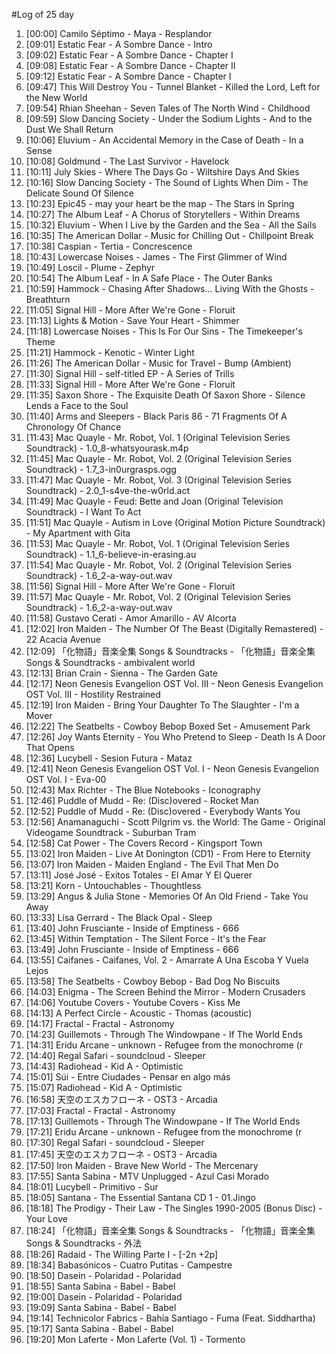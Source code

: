 #Log of 25 day

1. [00:00] Camilo Séptimo - Maya - Resplandor
1. [09:01] Estatic Fear - A Sombre Dance - Intro
1. [09:02] Estatic Fear - A Sombre Dance - Chapter I
1. [09:08] Estatic Fear - A Sombre Dance - Chapter II
1. [09:12] Estatic Fear - A Sombre Dance - Chapter I
1. [09:47] This Will Destroy You - Tunnel Blanket - Killed the Lord, Left for the New World
1. [09:54] Rhian Sheehan - Seven Tales of The North Wind - Childhood
1. [09:59] Slow Dancing Society - Under the Sodium Lights - And to the Dust We Shall Return
1. [10:06] Eluvium - An Accidental Memory in the Case of Death - In a Sense
1. [10:08] Goldmund - The Last Survivor - Havelock
1. [10:11] July Skies - Where The Days Go - Wiltshire Days And Skies
1. [10:16] Slow Dancing Society - The Sound of Lights When Dim - The Delicate Sound Of Silence
1. [10:23] Epic45 - may your heart be the map - The Stars in Spring
1. [10:27] The Album Leaf - A Chorus of Storytellers - Within Dreams
1. [10:32] Eluvium - When I Live by the Garden and the Sea - All the Sails
1. [10:35] The American Dollar - Music for Chilling Out - Chillpoint Break
1. [10:38] Caspian - Tertia - Concrescence
1. [10:43] Lowercase Noises - James - The First Glimmer of Wind
1. [10:49] Loscil - Plume - Zephyr
1. [10:54] The Album Leaf - In A Safe Place - The Outer Banks
1. [10:59] Hammock - Chasing After Shadows... Living With the Ghosts - Breathturn
1. [11:05] Signal Hill - More After We're Gone - Floruit
1. [11:13] Lights & Motion - Save Your Heart - Shimmer
1. [11:18] Lowercase Noises - This Is For Our Sins - The Timekeeper's Theme
1. [11:21] Hammock - Kenotic - Winter Light
1. [11:26] The American Dollar - Music for Travel - Bump (Ambient)
1. [11:30] Signal Hill - self-titled EP - A Series of Trills
1. [11:33] Signal Hill - More After We're Gone - Floruit
1. [11:35] Saxon Shore - The Exquisite Death Of Saxon Shore - Silence Lends a Face to the Soul
1. [11:40] Arms and Sleepers - Black Paris 86 - 71 Fragments Of A Chronology Of Chance
1. [11:43] Mac Quayle - Mr. Robot, Vol. 1 (Original Television Series Soundtrack) - 1.0_8-whatsyourask.m4p
1. [11:45] Mac Quayle - Mr. Robot, Vol. 2 (Original Television Series Soundtrack) - 1.7_3-in0urgrasps.ogg
1. [11:47] Mac Quayle - Mr. Robot, Vol. 3 (Original Television Series Soundtrack) - 2.0_1-s4ve-the-w0rld.act
1. [11:49] Mac Quayle - Feud: Bette and Joan (Original Television Soundtrack) - I Want To Act
1. [11:51] Mac Quayle - Autism in Love (Original Motion Picture Soundtrack) - My Apartment with Gita
1. [11:53] Mac Quayle - Mr. Robot, Vol. 1 (Original Television Series Soundtrack) - 1.1_6-believe-in-erasing.au
1. [11:54] Mac Quayle - Mr. Robot, Vol. 2 (Original Television Series Soundtrack) - 1.6_2-a-way-out.wav
1. [11:56] Signal Hill - More After We're Gone - Floruit
1. [11:57] Mac Quayle - Mr. Robot, Vol. 2 (Original Television Series Soundtrack) - 1.6_2-a-way-out.wav
1. [11:58] Gustavo Cerati - Amor Amarillo - AV Alcorta
1. [12:02] Iron Maiden - The Number Of The Beast (Digitally Remastered) - 22 Acacia Avenue
1. [12:09] 「化物語」音楽全集 Songs & Soundtracks - 「化物語」音楽全集 Songs & Soundtracks - ambivalent world
1. [12:13] Brian Crain - Sienna - The Garden Gate
1. [12:17] Neon Genesis Evangelion OST Vol. III - Neon Genesis Evangelion OST Vol. III - Hostility Restrained
1. [12:19] Iron Maiden - Bring Your Daughter To The Slaughter - I'm a Mover
1. [12:22] The Seatbelts - Cowboy Bebop Boxed Set - Amusement Park
1. [12:26] Joy Wants Eternity - You Who Pretend to Sleep - Death Is A Door That Opens
1. [12:36] Lucybell - Sesion Futura - Mataz
1. [12:41] Neon Genesis Evangelion OST Vol. I - Neon Genesis Evangelion OST Vol. I - Eva-00
1. [12:43] Max Richter - The Blue Notebooks - Iconography
1. [12:46] Puddle of Mudd - Re: (Disc)overed - Rocket Man
1. [12:52] Puddle of Mudd - Re: (Disc)overed - Everybody Wants You
1. [12:56] Anamanaguchi - Scott Pilgrim vs. the World: The Game - Original Videogame Soundtrack - Suburban Tram
1. [12:58] Cat Power - The Covers Record - Kingsport Town
1. [13:02] Iron Maiden - Live At Donington (CD1) - From Here to Eternity
1. [13:07] Iron Maiden - Maiden England - The Evil That Men Do
1. [13:11] José José - Exitos Totales - El Amar Y El Querer
1. [13:21] Korn - Untouchables - Thoughtless
1. [13:29] Angus & Julia Stone - Memories Of An Old Friend - Take You Away
1. [13:33] Lisa Gerrard - The Black Opal - Sleep
1. [13:40] John Frusciante - Inside of Emptiness - 666
1. [13:45] Within Temptation - The Silent Force - It's the Fear
1. [13:49] John Frusciante - Inside of Emptiness - 666
1. [13:55] Caifanes - Caifanes, Vol. 2 - Amarrate A Una Escoba Y Vuela Lejos
1. [13:58] The Seatbelts - Cowboy Bebop - Bad Dog No Biscuits
1. [14:03] Enigma - The Screen Behind the Mirror - Modern Crusaders
1. [14:06] Youtube Covers - Youtube Covers - Kiss Me
1. [14:13] A Perfect Circle - Acoustic - Thomas (acoustic)
1. [14:17] Fractal - Fractal - Astronomy
1. [14:23] Guillemots - Through The Windowpane - If The World Ends
1. [14:31] Eridu Arcane - unknown - Refugee from the monochrome (r
1. [14:40] Regal Safari - soundcloud - Sleeper
1. [14:43] Radiohead - Kid A - Optimistic
1. [15:01] Súi - Entre Ciudades - Pensar en algo más
1. [15:07] Radiohead - Kid A - Optimistic
1. [16:58] 天空のエスカフローネ - OST3 - Arcadia
1. [17:03] Fractal - Fractal - Astronomy
1. [17:13] Guillemots - Through The Windowpane - If The World Ends
1. [17:21] Eridu Arcane - unknown - Refugee from the monochrome (r
1. [17:30] Regal Safari - soundcloud - Sleeper
1. [17:45] 天空のエスカフローネ - OST3 - Arcadia
1. [17:50] Iron Maiden - Brave New World - The Mercenary
1. [17:55] Santa Sabina - MTV Unplugged - Azul Casi Morado
1. [18:01] Lucybell - Primitivo - Sur
1. [18:05] Santana - The Essential Santana CD 1 - 01.Jingo
1. [18:18] The Prodigy - Their Law - The Singles 1990-2005 (Bonus Disc) - Your Love
1. [18:24] 「化物語」音楽全集 Songs & Soundtracks - 「化物語」音楽全集 Songs & Soundtracks - 外法
1. [18:26] Radaid - The Willing Parte I - [-2n +2p]
1. [18:34] Babasónicos - Cuatro Putitas - Campestre
1. [18:50] Dasein - Polaridad - Polaridad
1. [18:55] Santa Sabina - Babel - Babel
1. [19:00] Dasein - Polaridad - Polaridad
1. [19:09] Santa Sabina - Babel - Babel
1. [19:14] Technicolor Fabrics - Bahía Santiago - Fuma (Feat. Siddhartha)
1. [19:17] Santa Sabina - Babel - Babel
1. [19:20] Mon Laferte - Mon Laferte (Vol. 1) - Tormento
